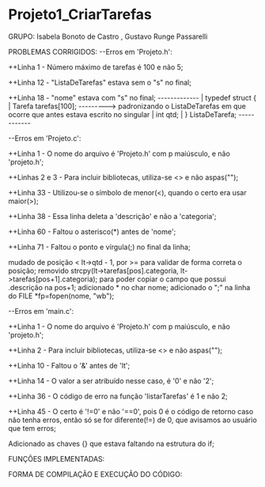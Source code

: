 # Projeto1_CriarTarefas

GRUPO:
Isabela Bonoto de Castro
,
Gustavo Runge Passarelli


PROBLEMAS CORRIGIDOS:
--Erros em 'Projeto.h':

++Linha 1 - Número máximo de tarefas é 100 e não 5;

++Linha 12 - "ListaDeTarefas" estava sem o "s" no final;

++Linha 18 - "nome" estava com "s" no final;
    -------------
   | typedef struct {
   |     Tarefa tarefas[100]; --------->  padronizando  o ListaDeTarefas em que ocorre que antes estava escrito no singular
   |     int qtd; 
   | } ListaDeTarefa; 
    ------------


--Erros em 'Projeto.c':

++Linha 1 - O nome do arquivo é 'Projeto.h' com p maiúsculo, e não 'projeto.h';

++Linhas 2 e 3 - Para incluir bibliotecas, utiliza-se <> e não aspas("");

++Linha 33 -  Utilizou-se o símbolo de menor(<), quando o certo era usar maior(>);

++Linha 38 - Essa linha deleta a 'descrição' e não a 'categoria';

++Linha 60 - Faltou o asterisco(*) antes de 'nome';

++Linha 71 - Faltou o ponto e vírgula(;) no final da linha;

mudado de posição < lt->qtd - 1, por >= para validar de forma correta o posição;
removido strcpy(lt->tarefas[pos].categoria, lt->tarefas[pos+1].categoria); para poder copiar o campo que possui .descrição na pos+1;
adicionado * no char nome;
adicionado o ";" na linha do FILE *fp=fopen(nome, "wb");



--Erros em 'main.c':

++Linha 1 - O nome do arquivo é 'Projeto.h' com p maiúsculo, e não 'projeto.h';

++Linha 2 - Para incluir bibliotecas, utiliza-se <> e não aspas("");

++Linha 10 - Faltou o '&' antes de 'lt';

++Linha 14 - O valor a ser atribuído nesse caso, é '0' e não '2';

++Linha 36 - O código de erro na função 'listarTarefas' é 1 e não 2;

++Linha 45 - O certo é '!=0' e não '==0', pois 0 é o código de retorno caso não tenha erros, então só se for diferente(!=) de 0, que avisamos ao usuário que tem erros;

Adicionado as chaves {} que estava faltando na estrutura do if;


FUNÇÕES IMPLEMENTADAS:



FORMA DE COMPILAÇÃO E EXECUÇÃO DO CÓDIGO:

